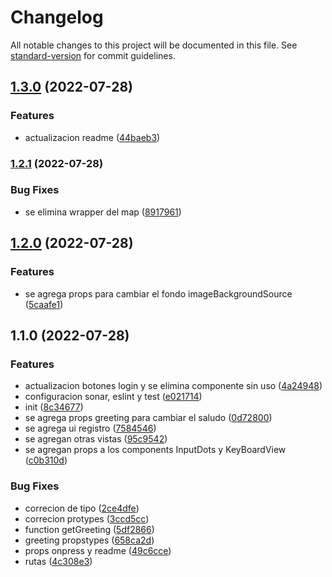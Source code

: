 # Changelog

All notable changes to this project will be documented in this file. See [standard-version](https://github.com/conventional-changelog/standard-version) for commit guidelines.

## [1.3.0](http://bitbucket.bch.bancodechile.cl:7990/projects/INVA/repos/bch-mobile-login/compare/commits?targetBranch=refs%2Ftags%2Fv1.2.1&sourceBranch=refs%2Ftags%2Fv1.3.0&targetRepoId=5999) (2022-07-28)


### Features

* actualizacion readme ([44baeb3](http://bitbucket.bch.bancodechile.cl:7990/projects/INVA/repos/bch-mobile-login/commits/44baeb35865a718c285bf60a1802bfc186669115))

### [1.2.1](http://bitbucket.bch.bancodechile.cl:7990/projects/INVA/repos/bch-mobile-login/compare/commits?targetBranch=refs%2Ftags%2Fv1.2.0&sourceBranch=refs%2Ftags%2Fv1.2.1&targetRepoId=5999) (2022-07-28)


### Bug Fixes

* se elimina wrapper del map ([8917961](http://bitbucket.bch.bancodechile.cl:7990/projects/INVA/repos/bch-mobile-login/commits/8917961e7ffc2e08cbcbb05bb4eed7cc69a8a094))

## [1.2.0](http://bitbucket.bch.bancodechile.cl:7990/projects/INVA/repos/bch-mobile-login/compare/commits?targetBranch=refs%2Ftags%2Fv1.1.0&sourceBranch=refs%2Ftags%2Fv1.2.0&targetRepoId=5999) (2022-07-28)


### Features

* se agrega props para cambiar el fondo imageBackgroundSource ([5caafe1](http://bitbucket.bch.bancodechile.cl:7990/projects/INVA/repos/bch-mobile-login/commits/5caafe104651c383802b99ce8021f21c0fff1661))

## 1.1.0 (2022-07-28)


### Features

* actualizacion botones login y se elimina componente sin uso ([4a24948](http://bitbucket.bch.bancodechile.cl:7990/projects/INVA/repos/bch-mobile-login/commits/4a2494818b84af559b21fb23eb52aac9c18ac777))
* configuracion sonar, eslint y test ([e021714](http://bitbucket.bch.bancodechile.cl:7990/projects/INVA/repos/bch-mobile-login/commits/e02171440cd4a45973304a46ad35ef02ea40cab2))
* init ([8c34677](http://bitbucket.bch.bancodechile.cl:7990/projects/INVA/repos/bch-mobile-login/commits/8c346778f5e2c100b71cb7f5e357dc31863302d3))
* se agrega props greeting para cambiar el saludo ([0d72800](http://bitbucket.bch.bancodechile.cl:7990/projects/INVA/repos/bch-mobile-login/commits/0d72800847ba8078c163c956e4336f38d382412d))
* se agrega ui registro ([7584546](http://bitbucket.bch.bancodechile.cl:7990/projects/INVA/repos/bch-mobile-login/commits/758454683e4b7539474057e913372cad9876be3c))
* se agregan otras vistas ([95c9542](http://bitbucket.bch.bancodechile.cl:7990/projects/INVA/repos/bch-mobile-login/commits/95c9542d570a1f8d5d2fbae76d110b9d29f8ca2c))
* se agregan props a los components InputDots y KeyBoardView ([c0b310d](http://bitbucket.bch.bancodechile.cl:7990/projects/INVA/repos/bch-mobile-login/commits/c0b310d6f35f484db7b5aff72cee808f70c3a12a))


### Bug Fixes

* correcion de tipo ([2ce4dfe](http://bitbucket.bch.bancodechile.cl:7990/projects/INVA/repos/bch-mobile-login/commits/2ce4dfed7f3a4147d686aedcddcef2a4280f7a80))
* correcion protypes ([3ccd5cc](http://bitbucket.bch.bancodechile.cl:7990/projects/INVA/repos/bch-mobile-login/commits/3ccd5cc7099f066dd67eb9d173aaace83f2997de))
* function getGreeting ([5df2866](http://bitbucket.bch.bancodechile.cl:7990/projects/INVA/repos/bch-mobile-login/commits/5df2866a29a5d0a9ac9eaa78a79371bb5d3a6058))
* greeting propstypes ([658ca2d](http://bitbucket.bch.bancodechile.cl:7990/projects/INVA/repos/bch-mobile-login/commits/658ca2dd13bf747a00f77abcda21d36617a8d127))
* props onpress y readme ([49c6cce](http://bitbucket.bch.bancodechile.cl:7990/projects/INVA/repos/bch-mobile-login/commits/49c6cceda3476998a35a28cf66427f378f212171))
* rutas ([4c308e3](http://bitbucket.bch.bancodechile.cl:7990/projects/INVA/repos/bch-mobile-login/commits/4c308e3bd99856ce330c61f9ca85eab002212eb6))
